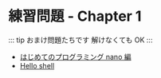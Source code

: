 # 練習問題 - Chapter 1

::: tip
おまけ問題たちです 解けなくても OK
:::

- [はじめてのプログラミング nano 編](nano-test)
- [Hello shell](hello-shell)
